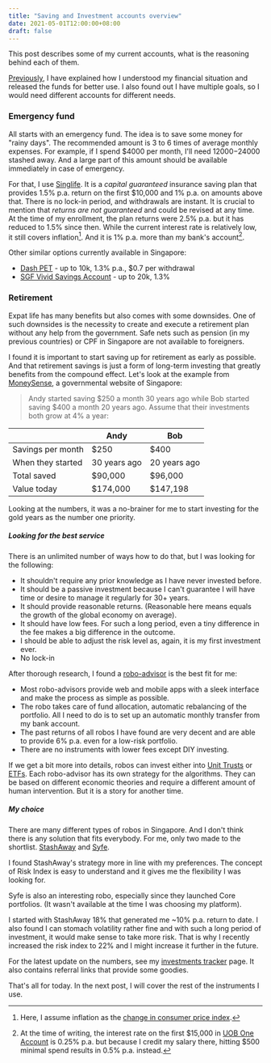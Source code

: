 ```yaml
---
title: "Saving and Investment accounts overview"
date: 2021-05-01T12:00:00+08:00
draft: false
---
```


This post describes some of my current accounts, what is the reasoning behind each of them.

<!--more-->

[Previously](/posts/budget-and-tracking/), I have explained how I understood my financial situation and released the funds for better use. I also found out I have multiple goals, so I would need different accounts for different needs.

### Emergency fund

All starts with an emergency fund. The idea is to save some money for "rainy days". The recommended amount is 3 to 6 times of average monthly expenses. For example, if I spend $4000 per month, I'll need $12000-$24000 stashed away. And a large part of this amount should be available immediately in case of emergency.

For that, I use [Singlife](https://singlife.com). It is a *capital guaranteed* insurance saving plan that provides 1.5% p.a. return on the first $10,000 and 1% p.a. on amounts above that. There is no lock-in period, and withdrawals are instant. It is crucial to mention that *returns are not guaranteed* and could be revised at any time. At the time of my enrollment, the plan returns were 2.5% p.a. but it has reduced to 1.5% since then. While the current interest rate is relatively low, it still covers inflation[^1]. And it is 1% p.a. more than my bank's account[^2]. 

Other similar options currently available in Singapore:
- [Dash PET](https://dash.com.sg/dashpet) - up to 10k, 1.3% p.a., $0.7 per withdrawal
- [SGF Vivid Savings Account](https://vividcard.sg/) - up to 20k, 1.3%

[^1]: Here, I assume inflation as the [change in consumer price index](https://www.singstat.gov.sg/-/media/files/news/cpimar2021.pdf).
[^2]: At the time of writing, the interest rate on the first $15,000 in [UOB One Account](https://www.uob.com.sg/personal/save/chequeing/one-account.page) is 0.25% p.a. but because I credit my salary there, hitting $500 minimal spend results in 0.5% p.a. instead.

### Retirement

Expat life has many benefits but also comes with some downsides. One of such downsides is the necessity to create and execute a retirement plan without any help from the government. Safe nets such as pension (in my previous countries) or CPF in Singapore are not available to foreigners.

I found it is important to start saving up for retirement as early as possible. And that retirement savings is just a form of long-term investing that greatly benefits from the compound effect. Let's look at the example from [MoneySense](https://www.moneysense.gov.sg/articles/2018/10/introduction-to-retirement-planning), a governmental website of Singapore:

> Andy started saving $250 a month 30 years ago while Bob started saving $400 a month 20 years ago. Assume that their investments both grow at 4% a year: 

|                   | Andy | Bob
|-------------------|------|----
| Savings per month | $250 | $400
| When they started | 30 years ago | 20 years ago
| Total saved       | $90,000 | $96,000
| Value today       | $174,000 | $147,198 

Looking at the numbers, it was a no-brainer for me to start investing for the gold years as the number one priority.

##### Looking for the best service

There is an unlimited number of ways how to do that, but I was looking for the following:

- It shouldn't require any prior knowledge as I have never invested before.
- It should be a passive investment because I can't guarantee I will have time or desire to manage it regularly for 30+ years.
- It should provide reasonable returns. (Reasonable here means equals the growth of the global economy on average).
- It should have low fees. For such a long period, even a tiny difference in the fee makes a big difference in the outcome.
- I should be able to adjust the risk level as, again, it is my first investment ever.
- No lock-in

After thorough research, I found a [robo-advisor](https://www.investopedia.com/terms/r/roboadvisor-roboadviser.asp) is the best fit for me:

- Most robo-advisors provide web and mobile apps with a sleek interface and make the process as simple as possible.
- The robo takes care of fund allocation, automatic rebalancing of the portfolio. All I need to do is to set up an automatic monthly transfer from my bank account.
- The past returns of all robos I have found are very decent and are able to provide 6% p.a. even for a low-risk portfolio.
- There are no instruments with lower fees except DIY investing.

If we get a bit more into details, robos can invest either into [Unit Trusts](https://www.investopedia.com/terms/u/unittrust.asp) or [ETFs](https://www.investopedia.com/terms/e/etf.asp). Each robo-advisor has its own strategy for the algorithms. They can be based on different economic theories and require a different amount of human intervention. But it is a story for another time.

##### My choice

There are many different types of robos in Singapore. And I don't think there is any solution that fits everybody. For me, only two made to the shortlist. [StashAway](https://www.stashaway.sg) and [Syfe](https://www.syfe.com).

I found StashAway's strategy more in line with my preferences. The concept of Risk Index is easy to understand and it gives me the flexibility I was looking for.

Syfe is also an interesting robo, especially since they launched Core portfolios. (It wasn't available at the time I was choosing my platform).

I started with StashAway 18% that generated me ~10% p.a. return to date. I also found I can stomach volatility rather fine and with such a long period of investment, it would make sense to take more risk. That is why I recently increased the risk index to 22% and I might increase it further in the future.

For the latest update on the numbers, see my [investments tracker](/net-worth-tracker) page. It also contains referral links that provide some goodies.

That's all for today. In the next post, I will cover the rest of the instruments I use.

